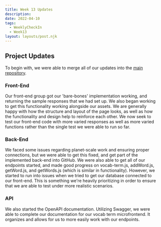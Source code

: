 ```yaml
---
title: Week 13 Updates
description: 
date: 2022-04-10
tags:
  - WeeklyCheckIn
  - Week13
layout: layouts/post.njk
---
```

## Project Updates

To begin with, we were able to merge all of our updates into the [main repository](https://github.com/zjohnson10/final-project-vocab).

### Front-End
Our front-end group got our 'bare-bones' implementation working, and returning the sample responses that we had set up. We also began working to get this functionality working alongside our assets. We are generally happy with how the structure and layout of the page looks, as well as how the functionality and design help to reinforce each other. We now seek to test our front-end code with more varied responses as well as more varied functions rather than the single test we were able to run so far.

### Back-End
We faced some issues regarding planet-scale work and ensuring proper connections, but we were able to get this fixed, and get part of the implemented back-end into GitHub. We were also able to get all of our endpoints started, and made good progress on vocab-term.js, addWord.js, getWord.js, and getWords.js (which is similar in functionality). However, we started to run into issues when we tried to get our database connected to our front-end. This is something we're heavily prioritizing in order to ensure that we are able to test under more realistic scenarios.

### API

We also started the OpenAPI documentation. Utilizing Swagger, we were able to complete our documentation for our vocab term microfrontend. It organizes and allows for us to more easily work with our endpoints. 

